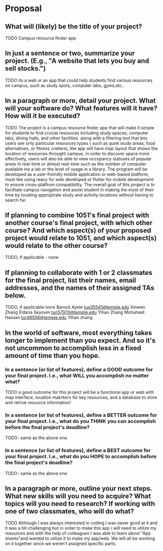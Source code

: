 # Proposal

## What will (likely) be the title of your project?

TODO Campus resource finder app

## In just a sentence or two, summarize your project. (E.g., "A website that lets you buy and sell stocks.")

TODO its a web or an app that could help students find various resources on campus, such as study spots, computer labs, gyms,etc..

## In a paragraph or more, detail your project. What will your software do? What features will it have? How will it be executed?
TODO The project is a campus resource finder app that will make it simple for students to find crucial resources including study spaces, computer labs, dining halls, and other facilities. along with a filtering tool that lets users see only particular resources types ( such as quiet study areas, food alternatives, or fitness cneters), the  app will have map layout that shows the location of resources throught campus. in order to discover space more effectively, users will also be able to view occupancy statuses of popular areas in real-time or almost real-time such as the number of computer available ina a lab or the level of usage in a library. 
The program will be developed as a user-freindly mobile application or web-based platform, most like using reacy for web developed or flutter for mobile development to ensure cross-platfrom compatibility.
The overall goal of this project is to facilitate campus navigation and assist student in making the most of their time by locating appropirate study and activity locations without having to search far.
 
## If planning to combine 1051's final project with another course's final project, with which other course? And which aspect(s) of your proposed project would relate to 1051, and which aspect(s) would relate to the other course?

TODO, if applicable -
none

## If planning to collaborate with 1 or 2 classmates for the final project, list their names, email addresses, and the names of their assigned TAs below.

TODO, if applicable 
none 
Barock Ayele tuq35541@temple.edu Xinwen Zhang Eldana Seyoum tun57970@temple.edu Yihan Zhang Mohamed Hassan tur49556@temple.edu Yihan zhang
## In the world of software, most everything takes longer to implement than you expect. And so it's not uncommon to accomplish less in a fixed amount of time than you hope.

### In a sentence (or list of features), define a GOOD outcome for your final project. I.e., what WILL you accomplish no matter what?

TODO 
a good outcome for this project will be a functional app or web with map interface, location makrkers for key resources, and a database to store and retrive resource information!

### In a sentence (or list of features), define a BETTER outcome for your final project. I.e., what do you THINK you can accomplish before the final project's deadline?

TODO- same as the above one 

### In a sentence (or list of features), define a BEST outcome for your final project. I.e., what do you HOPE to accomplish before the final project's deadline?

TODO- same as the above one 

## In a paragraph or more, outline your next steps. What new skills will you need to acquire? What topics will you need to research? If working with one of two classmates, who will do what?

TODO Although I was always interested in coding I was never good at it and it was a bit challenging but in order to make this app i will need to utilize my resources and with the help of colleagues I was able to learn about "App sheets"and wanted to utilize it to make my app/web. We will all be working on it together since we weren't assigned specific parts. 

